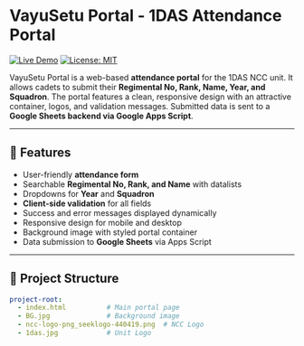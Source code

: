 # VayuSetu Portal - 1DAS Attendance Portal
[![Live Demo](https://img.shields.io/badge/Live%20Demo-Click%20Here-blue)](https://delhiairncc.netlify.app/)
[![License: MIT](https://img.shields.io/badge/License-MIT-yellow.svg)](https://opensource.org/licenses/MIT)

VayuSetu Portal is a web-based **attendance portal** for the 1DAS NCC unit. It allows cadets to submit their **Regimental No, Rank, Name, Year, and Squadron**. The portal features a clean, responsive design with an attractive container, logos, and validation messages. Submitted data is sent to a **Google Sheets backend via Google Apps Script**.

---

## 🚀 Features

- User-friendly **attendance form**  
- Searchable **Regimental No, Rank, and Name** with datalists  
- Dropdowns for **Year** and **Squadron**  
- **Client-side validation** for all fields  
- Success and error messages displayed dynamically  
- Responsive design for mobile and desktop  
- Background image with styled portal container  
- Data submission to **Google Sheets** via Apps Script  

---

## 🎨 Project Structure

```yaml
project-root:
  - index.html          # Main portal page
  - BG.jpg              # Background image
  - ncc-logo-png_seeklogo-440419.png  # NCC Logo
  - 1das.jpg            # Unit Logo
```
